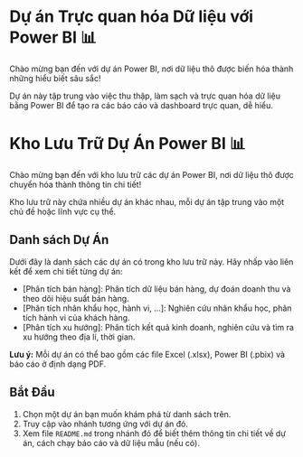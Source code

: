 # Dự án Trực quan hóa Dữ liệu với Power BI 📊

Chào mừng bạn đến với dự án Power BI, nơi dữ liệu thô được biến hóa thành những hiểu biết sâu sắc! 

Dự án này tập trung vào việc thu thập, làm sạch và trực quan hóa dữ liệu bằng Power BI để tạo ra các báo cáo và dashboard trực quan, dễ hiểu.
# Kho Lưu Trữ Dự Án Power BI 📊

Chào mừng bạn đến với kho lưu trữ các dự án Power BI, nơi dữ liệu thô được chuyển hóa thành thông tin chi tiết!

Kho lưu trữ này chứa nhiều dự án khác nhau, mỗi dự án tập trung vào một chủ đề hoặc lĩnh vực cụ thể. 

## Danh sách Dự Án

Dưới đây là danh sách các dự án có trong kho lưu trữ này. Hãy nhấp vào liên kết để xem chi tiết từng dự án:

* [Phân tích bán hàng]: Phân tích dữ liệu bán hàng, dự đoán doanh thu và theo dõi hiệu suất bán hàng.
* [Phân tích nhân khẩu học, hành vi, ...]: Nghiên cứu nhân khẩu học, phân tích hành vi của khách hàng.
* [Phân tích xu hướng]: Phân tích kết quả kinh doanh, nghiên cứu và tìm ra xu hướng theo địa lí, thời gian.

**Lưu ý:** Mỗi dự án có thể bao gồm các file Excel (.xlsx), Power BI (.pbix) và báo cáo ở định dạng PDF.

## Bắt Đầu

1. Chọn một dự án bạn muốn khám phá từ danh sách trên.
2. Truy cập vào nhánh tương ứng với dự án đó.
3. Xem file `README.md` trong nhánh đó để biết thêm thông tin chi tiết về dự án, cách chạy báo cáo và dữ liệu mẫu (nếu có).
